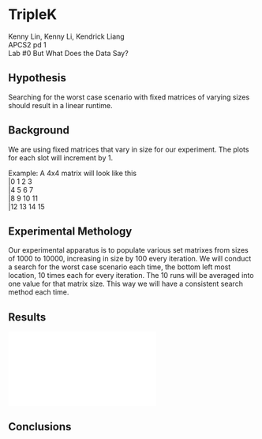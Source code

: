# TripleK

Kenny Lin, Kenny Li, Kendrick Liang  
APCS2 pd 1  
Lab #0 But What Does the Data Say?  

## Hypothesis
Searching for the worst case scenario with fixed matrices of varying sizes should result in a linear runtime. 

## Background 
We are using fixed matrices that vary in size for our experiment. The plots for each slot will increment by 1.

Example: A 4x4 matrix will look like this   
|0  1  2  3    
|4  5  6  7   
|8  9  10 11  
|12 13 14 15  

## Experimental Methology
Our experimental apparatus is to populate various set matrixes from sizes of 1000 to 10000, increasing in size by 100 every iteration. We will conduct a search for the worst case scenario each time, the bottom left most location, 10 times each for every iteration. The 10 runs will be averaged into one value for that matrix size. This way we will have a consistent search method each time. 

## Results 
![Data](TripleK/data.pdf)

## Conclusions 
<In progress>  
